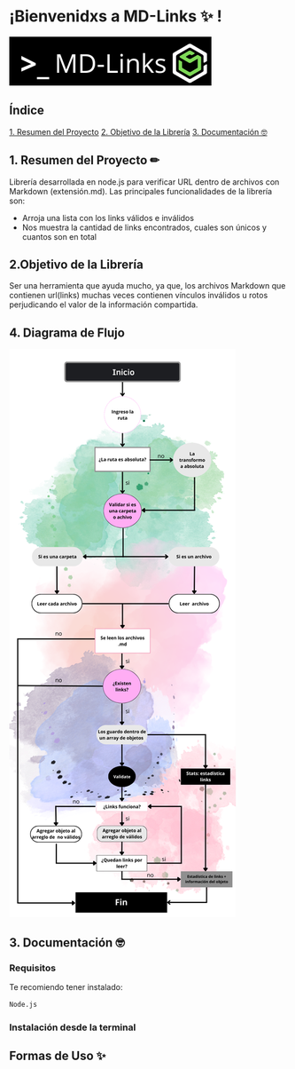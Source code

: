 # ¡Bienvenidxs a MD-Links :sparkles: ! 
[![N|mdsearch](/img/md-links.png)](https://www.photopea.com/)

## Índice
[1. Resumen del Proyecto](#1-resumen-del-proyecto-✏)
[2. Objetivo de la Librería](#2objetivo-de-la-librería)
[3. Documentación 🤓](#3-documentación-🤓)

## 1. Resumen del Proyecto ✏
Librería desarrollada en node.js para verificar URL dentro de archivos con Markdown (extensión.md). Las principales funcionalidades de la librería son: 
* Arroja una lista con los links válidos e inválidos
* Nos muestra la cantidad de links encontrados, cuales son únicos y cuantos son en total

## 2.Objetivo de la Librería
Ser una herramienta que ayuda mucho, ya que, los archivos Markdown que contienen url(links) muchas veces contienen vínculos inválidos  u rotos perjudicando el valor de la información compartida. 
## 4. Diagrama de Flujo
![Diagrama de flujo](img/Diagrama%20de%20flujo%20mdLinks.png)
## 3. Documentación 🤓
### Requisitos 
 Te recomiendo tener instalado: 
```sh
Node.js
```
### Instalación desde la terminal

## Formas de Uso ✨

